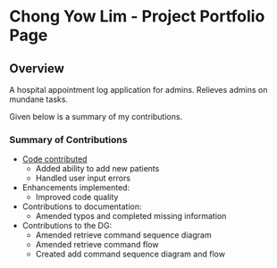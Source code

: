 # Chong Yow Lim - Project Portfolio Page

## Overview
A hospital appointment log application for admins. Relieves admins on mundane tasks.

Given below is a summary of my contributions.
### Summary of Contributions
* [Code contributed](https://nus-cs2113-ay2021s1.github.io/tp-dashboard/#breakdown=true&search=ychong032)
  * Added ability to add new patients
  * Handled user input errors
* Enhancements implemented: 
  * Improved code quality
* Contributions to documentation: 
  * Amended typos and completed missing information
* Contributions to the DG:
  * Amended retrieve command sequence diagram
  * Amended retrieve command flow
  * Created add command sequence diagram and flow
